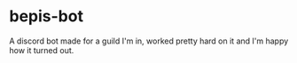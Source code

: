 # bepis-bot
A discord bot made for a guild I'm in, worked pretty hard on it and I'm happy how it turned out.
